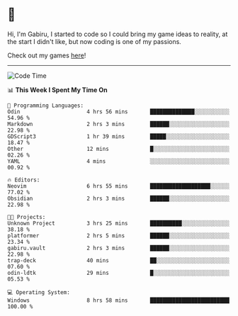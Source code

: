 # 🐀

Hi, I'm Gabiru, I started to code so I could bring my game ideas to reality, at the start I didn't like, but now coding is one of my passions.

Check out my games [here](https://gabiru.art/projetos/)!

---

<!--START_SECTION:waka-->
![Code Time](http://img.shields.io/badge/Code%20Time-637%20hrs%2055%20mins-blue)

📊 **This Week I Spent My Time On** 

```text
💬 Programming Languages: 
Odin                     4 hrs 56 mins       ██████████████░░░░░░░░░░░   54.96 % 
Markdown                 2 hrs 3 mins        ██████░░░░░░░░░░░░░░░░░░░   22.98 % 
GDScript3                1 hr 39 mins        █████░░░░░░░░░░░░░░░░░░░░   18.47 % 
Other                    12 mins             █░░░░░░░░░░░░░░░░░░░░░░░░   02.26 % 
YAML                     4 mins              ░░░░░░░░░░░░░░░░░░░░░░░░░   00.92 % 

🔥 Editors: 
Neovim                   6 hrs 55 mins       ███████████████████░░░░░░   77.02 % 
Obsidian                 2 hrs 3 mins        ██████░░░░░░░░░░░░░░░░░░░   22.98 % 

🐱‍💻 Projects: 
Unknown Project          3 hrs 25 mins       ██████████░░░░░░░░░░░░░░░   38.18 % 
platformer               2 hrs 5 mins        ██████░░░░░░░░░░░░░░░░░░░   23.34 % 
gabiru.vault             2 hrs 3 mins        ██████░░░░░░░░░░░░░░░░░░░   22.98 % 
trap-deck                40 mins             ██░░░░░░░░░░░░░░░░░░░░░░░   07.60 % 
odin-ldtk                29 mins             █░░░░░░░░░░░░░░░░░░░░░░░░   05.53 % 

💻 Operating System: 
Windows                  8 hrs 58 mins       █████████████████████████   100.00 % 
```


<!--END_SECTION:waka-->
